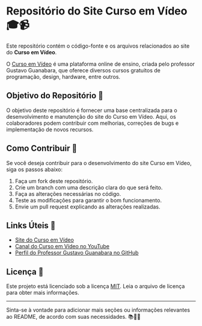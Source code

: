 # Repositório do Site Curso em Vídeo 🎓📹

Este repositório contém o código-fonte e os arquivos relacionados ao site do **Curso em Vídeo**.

O [Curso em Vídeo](https://www.cursoemvideo.com/) é uma plataforma online de ensino, criada pelo professor Gustavo Guanabara, que oferece diversos cursos gratuitos de programação, design, hardware, entre outros.

## Objetivo do Repositório 🎯

O objetivo deste repositório é fornecer uma base centralizada para o desenvolvimento e manutenção do site do Curso em Vídeo. Aqui, os colaboradores podem contribuir com melhorias, correções de bugs e implementação de novos recursos.

## Como Contribuir 🤝

Se você deseja contribuir para o desenvolvimento do site Curso em Vídeo, siga os passos abaixo:

1. Faça um fork deste repositório.
2. Crie um branch com uma descrição clara do que será feito.
3. Faça as alterações necessárias no código.
4. Teste as modificações para garantir o bom funcionamento.
5. Envie um pull request explicando as alterações realizadas.

## Links Úteis 🔗

- [Site do Curso em Vídeo](https://www.cursoemvideo.com/)
- [Canal do Curso em Vídeo no YouTube](https://www.youtube.com/user/cursosemvideo)
- [Perfil do Professor Gustavo Guanabara no GitHub](https://github.com/gustavoguanabara)

## Licença 📜

Este projeto está licenciado sob a licença [MIT](LICENSE). Leia o arquivo de licença para obter mais informações.

---

Sinta-se à vontade para adicionar mais seções ou informações relevantes ao README, de acordo com suas necessidades. 📚👨‍💻
